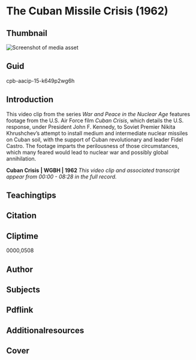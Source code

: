 # The Cuban Missile Crisis (1962)

## Thumbnail

![Screenshot of media asset](https://s3.amazonaws.com/americanarchive.org/primary_source_sets/05-15-k649p2wg6h.jpg "Screenshot media asset")

## Guid
cpb-aacip-15-k649p2wg6h

## Introduction

This video clip from the series _War and Peace in the Nuclear Age_ features footage from the U.S. Air Force film _Cuban Crisis_, which details the U.S. response, under President John F. Kennedy, to Soviet Premier Nikita Khrushchev’s attempt to install medium and intermediate nuclear missiles on Cuban soil, with the support of Cuban revolutionary and leader Fidel Castro. The footage imparts the perilousness of those circumstances, which many feared would lead to nuclear war and possibly global annihilation. 

<b>Cuban Crisis</b>
<b>| WGBH | 1962 </b>
<i>This video clip and associated transcript appear from 00:00 - 08:28 in the full record.</i>

## Teachingtips

## Citation

## Cliptime

0000,0508

## Author
## Subjects
## Pdflink
## Additionalresources
## Cover
